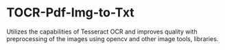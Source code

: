 # TOCR-Pdf-Img-to-Txt
Utilizes the capabilities of Tesseract OCR and improves quality with preprocessing of the images using opencv and other image tools, libraries.
